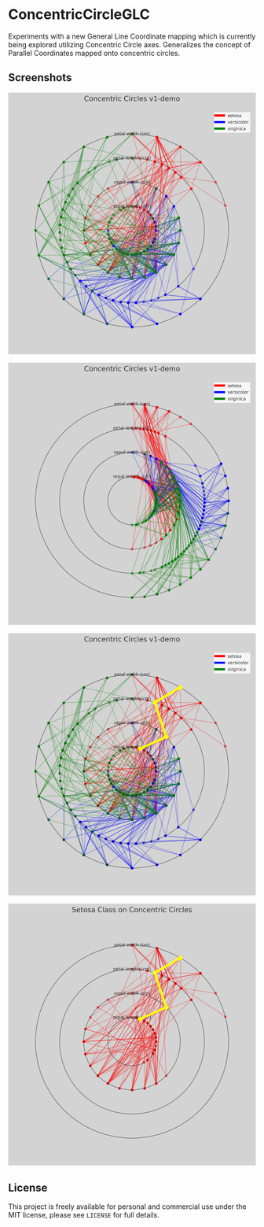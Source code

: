 # ConcentricCircleGLC

Experiments with a new General Line Coordinate mapping which is currently being explored utilizing Concentric Circle axes. Generalizes the concept of Parallel Coordinates mapped onto concentric circles.

## Screenshots

![Demo 1](cc-full.png)

![Demo 1](cc-half.png)

![Demo 1](cc-highlight.png)

![Demo 1](cc-one-class.png)

## License

This project is freely available for personal and commercial use under the MIT license, please see `LICENSE` for full details.
